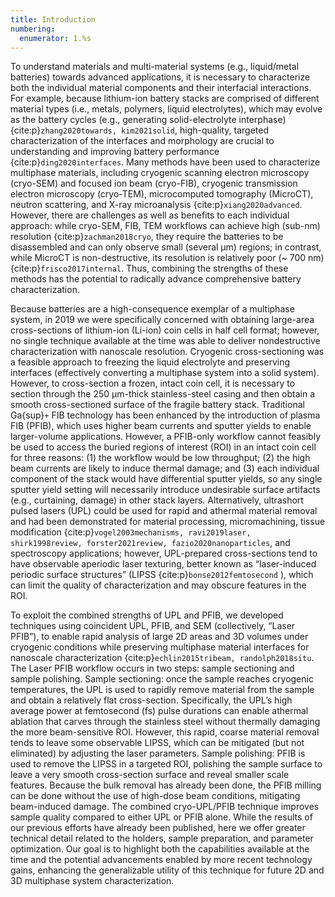 ```yaml
---
title: Introduction
numbering:
  enumerator: 1.%s
---
```


To understand materials and multi-material systems (e.g., liquid/metal batteries) towards advanced applications, it is necessary to characterize both the individual material components and their interfacial interactions. For example, because lithium-ion battery stacks are comprised of different material types (i.e., metals, polymers, liquid electrolytes), which may evolve as the battery cycles (e.g., generating solid-electrolyte interphase) {cite:p}`zhang2020towards, kim2021solid`, high-quality, targeted characterization of the interfaces and morphology are crucial to understanding and improving battery performance {cite:p}`ding2020interfaces`. Many methods have been used to characterize multiphase materials, including cryogenic scanning electron microscopy (cryo-SEM) and focused ion beam (cryo-FIB), cryogenic transmission electron microscopy (cryo-TEM), microcomputed tomography (MicroCT), neutron scattering, and X-ray microanalysis {cite:p}`xiang2020advanced`. However, there are challenges as well as benefits to each individual approach: while cryo-SEM, FIB, TEM workflows can achieve high (sub-nm) resolution {cite:p}`zachman2018cryo`, they require the batteries to be disassembled and can only observe small (several µm) regions; in contrast, while MicroCT is non-destructive, its resolution is relatively poor (~ 700 nm) {cite:p}`frisco2017internal`.  Thus, combining the strengths of these methods has the potential to radically advance comprehensive battery characterization.

Because batteries are a high-consequence exemplar of a multiphase system, in 2019 we were specifically concerned with obtaining large-area cross-sections of lithium-ion (Li-ion) coin cells in half cell format; however, no single technique available at the time was able to deliver nondestructive characterization with nanoscale resolution. Cryogenic cross-sectioning was a feasible approach to freezing the liquid electrolyte and preserving interfaces (effectively converting a multiphase system into a solid system). However, to cross-section a frozen, intact coin cell, it is necessary to section through the 250 µm-thick stainless-steel casing and then obtain a smooth cross-sectioned surface of the fragile battery stack. Traditional Ga{sup}`+` FIB technology has been enhanced by the introduction of plasma FIB (PFIB), which uses higher beam currents and sputter yields to enable larger-volume applications. However, a PFIB-only workflow cannot feasibly be used to access the buried regions of interest (ROI) in an intact coin cell for three reasons: (1) the workflow would be low throughput; (2) the high beam currents are likely to induce thermal damage; and (3) each individual component of the stack would have differential sputter yields, so any single sputter yield setting will necessarily introduce undesirable surface artifacts (e.g., curtaining, damage) in other stack layers. Alternatively, ultrashort pulsed lasers (UPL) could be used for rapid and athermal material removal and had been demonstrated for material processing, micromachining, tissue modification {cite:p}`vogel2003mechanisms, ravi2019laser, shirk1998review, forster2021review, fazio2020nanoparticles`, and spectroscopy applications; however, UPL-prepared cross-sections tend to have observable aperiodic laser texturing, better known as “laser-induced periodic surface structures” (LIPSS {cite:p}`bonse2012femtosecond` ), which can limit the quality of characterization and may obscure features in the ROI.  

To exploit the combined strengths of UPL and PFIB, we developed techniques using coincident UPL, PFIB, and SEM (collectively, “Laser PFIB”), to enable rapid analysis of large 2D areas and 3D volumes under cryogenic conditions while preserving multiphase material interfaces for nanoscale characterization {cite:p}`echlin2015tribeam, randolph2018situ`. The Laser PFIB workflow occurs in two steps: sample sectioning and sample polishing. Sample sectioning: once the sample reaches cryogenic temperatures, the UPL is used to rapidly remove material from the sample and obtain a relatively flat cross-section. Specifically, the UPL’s high average power at femtosecond (fs) pulse durations can enable athermal ablation that carves through the stainless steel without thermally damaging the more beam-sensitive ROI. However, this rapid, coarse material removal tends to leave some observable LIPSS, which can be mitigated (but not eliminated) by adjusting the laser parameters. Sample polishing: PFIB is used to remove the LIPSS in a targeted ROI, polishing the sample surface to leave a very smooth cross-section surface and reveal smaller scale features. Because the bulk removal has already been done, the PFIB milling can be done without the use of high-dose beam conditions, mitigating beam-induced damage. The combined cryo-UPL/PFIB technique improves sample quality compared to either UPL or PFIB alone. While the results of our previous efforts have already been published, here we offer greater technical detail related to the holders, sample preparation, and parameter optimization. Our goal is to highlight both the capabilities available at the time and the potential advancements enabled by more recent technology gains, enhancing the generalizable utility of this technique for future 2D and 3D multiphase system characterization.

